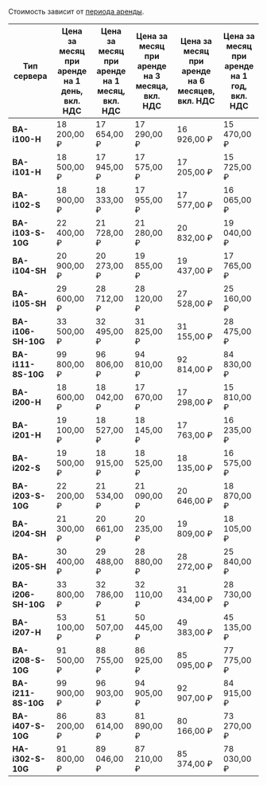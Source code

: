Стоимость зависит от [периода аренды](../../baremetal/concepts/servers.md#server-lease).

Тип сервера        | Цена за месяц<br/>при аренде<br/>на 1 день,<br/>вкл. НДС | Цена за месяц<br/>при аренде<br/>на 1 месяц,<br/>вкл. НДС | Цена за месяц<br/>при аренде<br/>на 3 месяца,<br/>вкл. НДС | Цена за месяц<br/>при аренде<br/>на 6 месяцев,<br/>вкл. НДС | Цена за месяц<br/>при аренде<br/>на 1 год,<br/>вкл. НДС
------------------ | ----------- | ----------- | ----------- | ----------- | ---
**BA-i100-H**      | 18 200,00 ₽ | 17 654,00 ₽ | 17 290,00 ₽ | 16 926,00 ₽ | 15 470,00 ₽
**BA-i101-H**      | 18 500,00 ₽ | 17 945,00 ₽ | 17 575,00 ₽ | 17 205,00 ₽ | 15 725,00 ₽
**BA-i102-S**      | 18 900,00 ₽ | 18 333,00 ₽ | 17 955,00 ₽ | 17 577,00 ₽ | 16 065,00 ₽
**BA-i103-S-10G**  | 22 400,00 ₽ | 21 728,00 ₽ | 21 280,00 ₽ | 20 832,00 ₽ | 19 040,00 ₽
**BA-i104-SH**     | 20 900,00 ₽ | 20 273,00 ₽ | 19 855,00 ₽ | 19 437,00 ₽ | 17 765,00 ₽
**BA-i105-SH**     | 29 600,00 ₽ | 28 712,00 ₽ | 28 120,00 ₽ | 27 528,00 ₽ | 25 160,00 ₽
**BA-i106-SH-10G** | 33 500,00 ₽ | 32 495,00 ₽ | 31 825,00 ₽ | 31 155,00 ₽ | 28 475,00 ₽
**BA-i111-8S-10G** | 99 800,00 ₽ | 96 806,00 ₽ | 94 810,00 ₽ | 92 814,00 ₽ | 84 830,00 ₽
**BA-i200-H**      | 18 600,00 ₽ | 18 042,00 ₽ | 17 670,00 ₽ | 17 298,00 ₽ | 15 810,00 ₽
**BA-i201-H**      | 19 100,00 ₽ | 18 527,00 ₽ | 18 145,00 ₽ | 17 763,00 ₽ | 16 235,00 ₽
**BA-i202-S**      | 19 500,00 ₽ | 18 915,00 ₽ | 18 525,00 ₽ | 18 135,00 ₽ | 16 575,00 ₽
**BA-i203-S-10G**  | 22 200,00 ₽ | 21 534,00 ₽ | 21 090,00 ₽ | 20 646,00 ₽ | 18 870,00 ₽
**BA-i204-SH**     | 21 300,00 ₽ | 20 661,00 ₽ | 20 235,00 ₽ | 19 809,00 ₽ | 18 105,00 ₽
**BA-i205-SH**     | 30 400,00 ₽ | 29 488,00 ₽ | 28 880,00 ₽ | 28 272,00 ₽ | 25 840,00 ₽
**BA-i206-SH-10G** | 33 800,00 ₽ | 32 786,00 ₽ | 32 110,00 ₽ | 31 434,00 ₽ | 28 730,00 ₽
**BA-i207-H**      | 53 100,00 ₽ | 51 507,00 ₽ | 50 445,00 ₽ | 49 383,00 ₽ | 45 135,00 ₽
**BA-i208-S-10G**  | 91 500,00 ₽ | 88 755,00 ₽ | 86 925,00 ₽ | 85 095,00 ₽ | 77 775,00 ₽
**BA-i211-8S-10G** | 99 900,00 ₽ | 96 903,00 ₽ | 94 905,00 ₽ | 92 907,00 ₽ | 84 915,00 ₽
**BA-i407-S-10G**  | 86 200,00 ₽ | 83 614,00 ₽ | 81 890,00 ₽ | 80 166,00 ₽ | 73 270,00 ₽
**HA-i302-S-10G**  | 91 800,00 ₽ | 89 046,00 ₽ | 87 210,00 ₽ | 85 374,00 ₽ | 78 030,00 ₽

